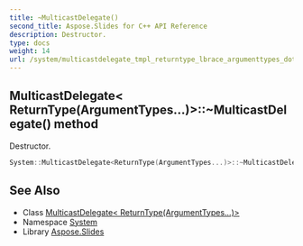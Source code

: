 ```yaml
---
title: ~MulticastDelegate()
second_title: Aspose.Slides for C++ API Reference
description: Destructor.
type: docs
weight: 14
url: /system/multicastdelegate_tmpl_returntype_lbrace_argumenttypes_dots_rbrace__end_tmpl/~multicastdelegate/
---
```

## MulticastDelegate< ReturnType(ArgumentTypes...)>::~MulticastDelegate() method


Destructor.

```cpp
System::MulticastDelegate<ReturnType(ArgumentTypes...)>::~MulticastDelegate()
```

## See Also

* Class [MulticastDelegate< ReturnType(ArgumentTypes...)>](../)
* Namespace [System](../../)
* Library [Aspose.Slides](../../../)